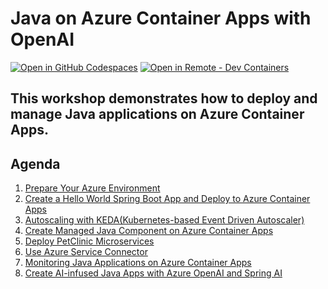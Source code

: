 # Java on Azure Container Apps with OpenAI

[![Open in GitHub Codespaces](https://img.shields.io/badge/Github_Codespaces-Open-black?style=for-the-badge&logo=github
)](https://codespaces.new/eggboy/aca-java-ai-workshop)
[![Open in Remote - Dev Containers](https://img.shields.io/badge/Dev_Containers-Open-blue?style=for-the-badge&logo=visualstudiocode
)](https://vscode.dev/redirect?url=vscode://ms-vscode-remote.remote-containers/cloneInVolume?url=https://github.com/eggboy/aca-java-ai-workshop)

This workshop demonstrates how to deploy and manage Java applications on Azure Container Apps. 
---

## Agenda
1. [Prepare Your Azure Environment](01-workshop-environment-setup/README.md)
2. [Create a Hello World Spring Boot App and Deploy to Azure Container Apps](02-deploy-helloworld/README.md)
3. [Autoscaling with KEDA(Kubernetes-based Event Driven Autoscaler)](03-use-keda-autoscaling/README.md)
4. [Create Managed Java Component on Azure Container Apps](04-create-managed-java-component/README.md)
5. [Deploy PetClinic Microservices ](05-deploy-microservices/README.md)
6. [Use Azure Service Connector](06-use-service-connector/README.md)
7. [Monitoring Java Applications on Azure Container Apps](07-monitoring-java-aca/README.md)
8. [Create AI-infused Java Apps with Azure OpenAI and Spring AI](08-AI-with-java/README.md)
